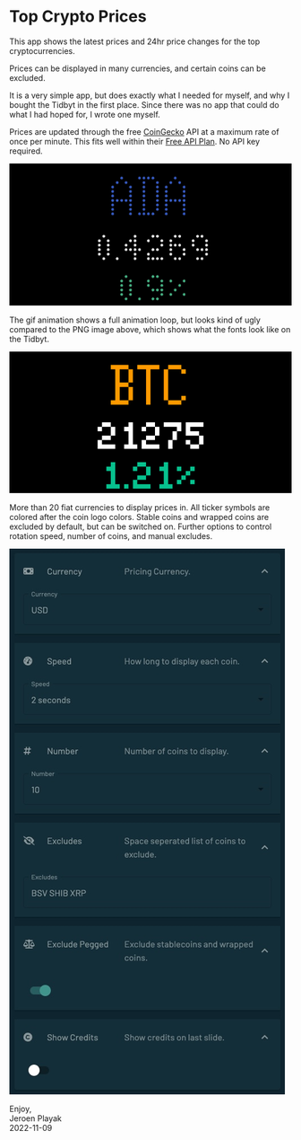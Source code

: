 # Top Crypto Prices

This app shows the latest prices and 24hr price changes for the top cryptocurrencies.

Prices can be displayed in many currencies, and certain coins can be excluded.

It is a very simple app, but does exactly what I needed for myself, and why I bought the Tidbyt in the first place. Since there was no app that could do what I had hoped for, I wrote one myself.

Prices are updated through the free [CoinGecko](https://www.coingecko.com/) API at a maximum rate of once per minute. This fits well within their [Free API Plan](https://www.coingecko.com/en/api/pricing). No API key required.

![Top Crypto Prices Applet for Tidbyt](top_crypto_prices.jpg)

The gif animation shows a full animation loop, but looks kind of ugly compared to the PNG image above, which shows what the fonts look like on the Tidbyt.

![Top Crypto Prices Applet for Tidbyt gif animation](top_crypto_prices.gif)

More than 20 fiat currencies to display prices in. All ticker symbols are colored after the coin logo colors. Stable coins and wrapped coins are excluded by default, but can be switched on. Further options to control rotation speed, number of coins, and manual excludes.

![Top Crypto Prices Applet for Tidbyt gif animation](topcryptoprises-config.jpg)

Enjoy,  
Jeroen Playak  
2022-11-09
